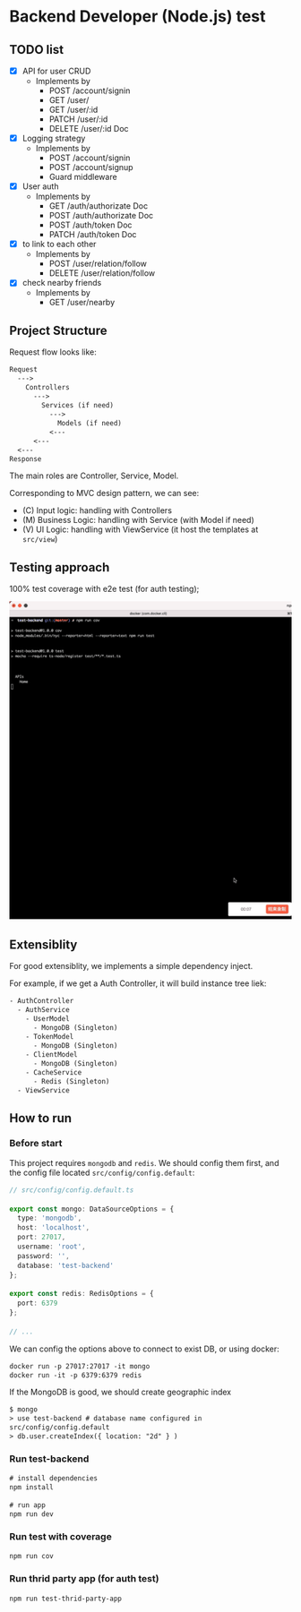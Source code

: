 # Backend Developer (Node.js) test

## TODO list

- [x] API for user CRUD
  - Implements by
    - POST    /account/signin
    - GET     /user/
    - GET     /user/:id
    - PATCH   /user/:id
    - DELETE  /user/:id	Doc
- [x] Logging strategy
  - Implements by
    - POST    /account/signin
    - POST    /account/signup
    - Guard middleware
- [x] User auth
  - Implements by
    - GET	/auth/authorizate	Doc
    - POST	/auth/authorizate	Doc
    - POST	/auth/token	Doc
    - PATCH	/auth/token	Doc
- [x] to link to each other
  - Implements by
    - POST     /user/relation/follow
    - DELETE   /user/relation/follow
- [X] check nearby friends
  - Implements by
    - GET     /user/nearby

## Project Structure

Request flow looks like:

```
Request
  --->
    Controllers
      --->
        Services (if need)
          --->
            Models (if need)
          <---
      <---
  <---
Response
```

The main roles are Controller, Service, Model.

Corresponding to MVC design pattern, we can see:

- (C) Input logic: handling with Controllers
- (M) Business Logic: handling with Service (with Model if need)
- (V) UI Logic: handling with ViewService (it host the templates at `src/view`)

## Testing approach

100% test coverage with e2e test (for auth testing);

![unittest-gif](https://github.com/Lellansin/test-backend/raw/master/asserts/unittest.gif)

## Extensiblity

For good extensiblity, we implements a simple dependency inject.

For example, if we get a Auth Controller, it will build instance tree liek:

```
- AuthController
  - AuthService
    - UserModel
      - MongoDB (Singleton)
    - TokenModel
      - MongoDB (Singleton)
    - ClientModel
      - MongoDB (Singleton)
    - CacheService
      - Redis (Singleton)
  - ViewService
```

## How to run

### Before start

This project requires `mongodb` and `redis`. We should config them first, and the
config file located `src/config/config.default`:

```typescript
// src/config/config.default.ts

export const mongo: DataSourceOptions = {
  type: 'mongodb',
  host: 'localhost',
  port: 27017,
  username: 'root',
  password: '',
  database: 'test-backend'
};

export const redis: RedisOptions = {
  port: 6379
};

// ...
```

We can config the options above to connect to exist DB, or using docker:

```
docker run -p 27017:27017 -it mongo
docker run -it -p 6379:6379 redis
```

If the MongoDB is good, we should create geographic index

```shell
$ mongo
> use test-backend # database name configured in src/config/config.default
> db.user.createIndex({ location: "2d" } )
```

### Run test-backend

```shell
# install dependencies
npm install

# run app
npm run dev
```

### Run test with coverage

```shell
npm run cov
```

### Run thrid party app (for auth test)

```shell
npm run test-thrid-party-app
```
